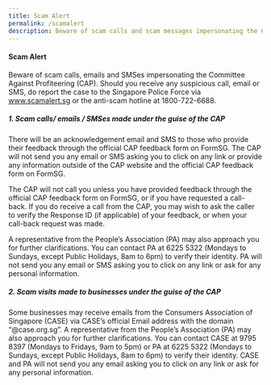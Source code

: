 ```yaml
---
title: Scam Alert
permalink: /scamalert
description: Beware of scam calls and scam messages impersonating the CAP.
---
```

#### **Scam Alert**

Beware of scam calls, emails and SMSes impersonating the Committee Against Profiteering (CAP). Should you receive any suspicious call, email or SMS, do report the case to the Singapore Police Force via <a href="http://www.scamalert.sg" target="_blank">www.scamalert.sg</a> or the anti-scam hotline at 1800-722-6688. 

##### 1.   Scam calls/ emails / SMSes made under the guise of the CAP

There will be an acknowledgement email and SMS to those who provide their feedback through the official CAP feedback form on FormSG. The CAP will not send you any email or SMS asking you to click on any link or provide any information outside of the CAP website and the official CAP feedback form on FormSG. 

The CAP will not call you unless you have provided feedback through the official CAP feedback form on FormSG, or if you have requested a call-back. If you do receive a call from the CAP, you may wish to ask the caller to verify the Response ID (if applicable) of your feedback, or when your call-back request was made.

A representative from the People’s Association (PA) may also approach you for further clarifications. You can contact PA at 6225 5322 (Mondays to Sundays, except Public Holidays, 8am to 6pm) to verify their identity. PA will not send you any email or SMS asking you to click on any link or ask for any personal information.

##### 2.   Scam visits made to businesses under the guise of the CAP

Some businesses may receive emails from the Consumers Association of Singapore (CASE) via CASE’s official Email address
with the domain “@case.org.sg”. A representative from the People’s Association (PA) may also approach you for further clarifications. You can contact CASE at 9795 8397 (Mondays to Fridays, 9am to 5pm) or PA at 6225 5322 (Mondays to Sundays, except Public Holidays, 8am to 6pm) to verify their identity. CASE and PA will not send you any email asking you to click on any link or ask for any personal information.